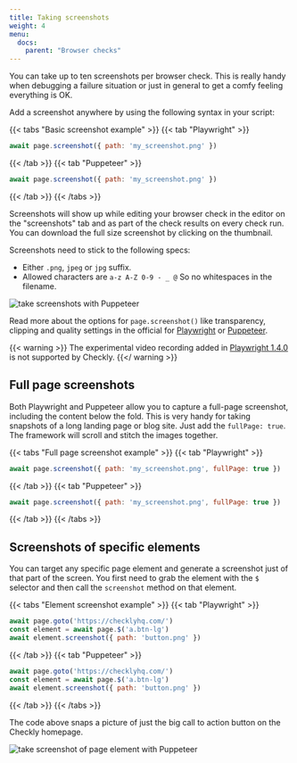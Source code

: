 ```yaml
---
title: Taking screenshots
weight: 4
menu:
  docs:
    parent: "Browser checks"
---
```


You can take up to ten screenshots per browser check. This is really handy when debugging a failure situation or just
in general to get a comfy feeling everything is OK.  

Add a screenshot anywhere by using the following syntax in your script:
 
{{< tabs "Basic screenshot example" >}}
{{< tab "Playwright" >}}
```js
await page.screenshot({ path: 'my_screenshot.png' })
```
{{< /tab >}}
{{< tab "Puppeteer" >}}
```js
await page.screenshot({ path: 'my_screenshot.png' })
```
{{< /tab >}}
{{< /tabs >}}

Screenshots will show up while editing your browser check in the editor on the "screenshots" tab and as part of the 
check results on every check run. You can download the full size screenshot by clicking on the thumbnail.

Screenshots need to stick to the following specs:

- Either `.png`, `jpeg` or `jpg` suffix.
- Allowed characters are `a-z A-Z 0-9 - _ @` So no whitespaces in the filename.

![take screenshots with Puppeteer](/docs/images/browser-checks/screenshots.png)


Read more about the options for `page.screenshot()` like transparency, clipping and quality settings in the official 
for
[Playwright](https://playwright.dev/#version=v1.4.0&path=docs%2Fapi.md&q=pagescreenshotoptions) or
[Puppeteer](https://pptr.dev/#?product=Puppeteer&version=v2.0.0&show=api-pagescreenshotoptions).

{{< warning >}}
The experimental video recording added in [Playwright 
1.4.0](https://github.com/microsoft/playwright/releases/tag/v1.4.0) 
is not supported by Checkly. 
{{</ warning >}}

## Full page screenshots

Both Playwright and Puppeteer allow you to capture a full-page screenshot, including the content below the fold. This is very handy for taking
snapshots of a long landing page or blog site. Just add the `fullPage: true`. The framework will scroll and stitch the images together.


{{< tabs "Full page screenshot example" >}}
{{< tab "Playwright" >}}
```js
await page.screenshot({ path: 'my_screenshot.png', fullPage: true })
```
{{< /tab >}}
{{< tab "Puppeteer" >}}
```js
await page.screenshot({ path: 'my_screenshot.png', fullPage: true })
```
{{< /tab >}}
{{< /tabs >}}

## Screenshots of specific elements

You can target any specific page element and generate a screenshot just of that part of the screen. You first need to 
grab the element with the `$` selector and then call the `screenshot` method on that element. 

{{< tabs "Element screenshot example" >}}
{{< tab "Playwright" >}}
```js
await page.goto('https://checklyhq.com/')
const element = await page.$('a.btn-lg')
await element.screenshot({ path: 'button.png' })
```
{{< /tab >}}
{{< tab "Puppeteer" >}}
```js
await page.goto('https://checklyhq.com/')
const element = await page.$('a.btn-lg')
await element.screenshot({ path: 'button.png' })
```
{{< /tab >}}
{{< /tabs >}}

The code above snaps a picture of just the big call to action button on the Checkly homepage.

![take screenshot of page element with Puppeteer](/docs/images/browser-checks/element_screenshot.png)
